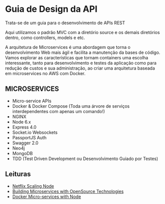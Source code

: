 # Guia de Design da API

Trata-se de um guia para o desenvolvimento de APIs REST

Aqui utilizamos o padrão MVC com a diretório source e os demais diretórios dentro, como controllers, models e etc.

A arquitetura de Microservices é uma abordagem que torna o desenvolvimento Web mais ágil e facilita a manutenção da bases de código.
Vamos explorar as características que tornam containers uma escolha interessante, tanto para desenvolvimento e testes da aplicação como para redução de custos e sua administração, ao criar uma arquitetura baseada em microservices no AWS com Docker.
## MICROSERVICES

+ Micro-service APIs
+ Docker & Docker Compose (Toda uma árvore de serviços interdependentes com apenas um comando!)
+ NGINX
+ Node 6.x
+ Express 4.0
+ Socket.io Websockets
+ PassportJS Auth
+ Swagger 2.0
+ Neo4j
+ MongoDB
+ TDD (Test Driven Development ou Desenvolvimento Guiado por Testes)

## Leituras

+ [Netflix Scaling Node](https://medium.com/@nodejs/netflixandchill-how-netflix-scales-with-node-js-and-containers-cf63c0b92e57#.9bzn8wm4u)
+ [Building Microservices with OpenSource Technologies](http://www.developer.com/open/building-microservices-with-open-source-technologies.html)
+ [Docker Micro-services with Node](http://anandmanisankar.com/posts/docker-container-nginx-node-redis-example/)
